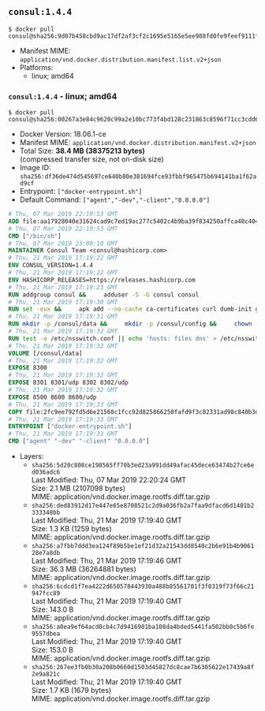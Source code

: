 ## `consul:1.4.4`

```console
$ docker pull consul@sha256:9d07b458cbd9ac17df2af3cf2c1695e5165e5ee988fd0fe9feef9111f6902ef4
```

-	Manifest MIME: `application/vnd.docker.distribution.manifest.list.v2+json`
-	Platforms:
	-	linux; amd64

### `consul:1.4.4` - linux; amd64

```console
$ docker pull consul@sha256:00267a3e84c9620c99a2e10bc773f4bd128c231863c8596f71cc3cdd62e4f427
```

-	Docker Version: 18.06.1-ce
-	Manifest MIME: `application/vnd.docker.distribution.manifest.v2+json`
-	Total Size: **38.4 MB (38375213 bytes)**  
	(compressed transfer size, not on-disk size)
-	Image ID: `sha256:df36de474d545697ce640b80e381694fce93fbbf965475b694141ba1f62ad9cf`
-	Entrypoint: `["docker-entrypoint.sh"]`
-	Default Command: `["agent","-dev","-client","0.0.0.0"]`

```dockerfile
# Thu, 07 Mar 2019 22:19:53 GMT
ADD file:aa17928040e31624cad9c7ed19ac277c5402c4b9ba39f834250affca40c4046e in / 
# Thu, 07 Mar 2019 22:19:53 GMT
CMD ["/bin/sh"]
# Thu, 07 Mar 2019 23:09:10 GMT
MAINTAINER Consul Team <consul@hashicorp.com>
# Thu, 21 Mar 2019 17:19:22 GMT
ENV CONSUL_VERSION=1.4.4
# Thu, 21 Mar 2019 17:19:22 GMT
ENV HASHICORP_RELEASES=https://releases.hashicorp.com
# Thu, 21 Mar 2019 17:19:23 GMT
RUN addgroup consul &&     adduser -S -G consul consul
# Thu, 21 Mar 2019 17:19:30 GMT
RUN set -eux &&     apk add --no-cache ca-certificates curl dumb-init gnupg libcap openssl su-exec iputils jq &&     gpg --keyserver pgp.mit.edu --recv-keys 91A6E7F85D05C65630BEF18951852D87348FFC4C &&     mkdir -p /tmp/build &&     cd /tmp/build &&     apkArch="$(apk --print-arch)" &&     case "${apkArch}" in         aarch64) consulArch='arm64' ;;         armhf) consulArch='arm' ;;         x86) consulArch='386' ;;         x86_64) consulArch='amd64' ;;         *) echo >&2 "error: unsupported architecture: ${apkArch} (see ${HASHICORP_RELEASES}/consul/${CONSUL_VERSION}/)" && exit 1 ;;     esac &&     wget ${HASHICORP_RELEASES}/consul/${CONSUL_VERSION}/consul_${CONSUL_VERSION}_linux_${consulArch}.zip &&     wget ${HASHICORP_RELEASES}/consul/${CONSUL_VERSION}/consul_${CONSUL_VERSION}_SHA256SUMS &&     wget ${HASHICORP_RELEASES}/consul/${CONSUL_VERSION}/consul_${CONSUL_VERSION}_SHA256SUMS.sig &&     gpg --batch --verify consul_${CONSUL_VERSION}_SHA256SUMS.sig consul_${CONSUL_VERSION}_SHA256SUMS &&     grep consul_${CONSUL_VERSION}_linux_${consulArch}.zip consul_${CONSUL_VERSION}_SHA256SUMS | sha256sum -c &&     unzip -d /bin consul_${CONSUL_VERSION}_linux_${consulArch}.zip &&     cd /tmp &&     rm -rf /tmp/build &&     apk del gnupg openssl &&     rm -rf /root/.gnupg &&     consul version
# Thu, 21 Mar 2019 17:19:31 GMT
RUN mkdir -p /consul/data &&     mkdir -p /consul/config &&     chown -R consul:consul /consul
# Thu, 21 Mar 2019 17:19:32 GMT
RUN test -e /etc/nsswitch.conf || echo 'hosts: files dns' > /etc/nsswitch.conf
# Thu, 21 Mar 2019 17:19:32 GMT
VOLUME [/consul/data]
# Thu, 21 Mar 2019 17:19:32 GMT
EXPOSE 8300
# Thu, 21 Mar 2019 17:19:32 GMT
EXPOSE 8301 8301/udp 8302 8302/udp
# Thu, 21 Mar 2019 17:19:32 GMT
EXPOSE 8500 8600 8600/udp
# Thu, 21 Mar 2019 17:19:33 GMT
COPY file:2fc9ee792fd5d6e21568c1fcc92d825866250fafd9f3c82331ad98c840b3dd45 in /usr/local/bin/docker-entrypoint.sh 
# Thu, 21 Mar 2019 17:19:33 GMT
ENTRYPOINT ["docker-entrypoint.sh"]
# Thu, 21 Mar 2019 17:19:33 GMT
CMD ["agent" "-dev" "-client" "0.0.0.0"]
```

-	Layers:
	-	`sha256:5d20c808ce198565ff70b3ed23a991dd49afac45dece63474b27ce6ed036adc6`  
		Last Modified: Thu, 07 Mar 2019 22:20:24 GMT  
		Size: 2.1 MB (2107098 bytes)  
		MIME: application/vnd.docker.image.rootfs.diff.tar.gzip
	-	`sha256:ded83912d17e447e65e8708521c2d9a036fb2a7faa9dfacd6d1401b2333348bb`  
		Last Modified: Thu, 21 Mar 2019 17:19:40 GMT  
		Size: 1.3 KB (1259 bytes)  
		MIME: application/vnd.docker.image.rootfs.diff.tar.gzip
	-	`sha256:a7fbb7ddd3ea124f89b5be1ef21d32a21543dd8540c2b6e91b4b906128e7a8db`  
		Last Modified: Thu, 21 Mar 2019 17:19:46 GMT  
		Size: 36.3 MB (36264881 bytes)  
		MIME: application/vnd.docker.image.rootfs.diff.tar.gzip
	-	`sha256:6cdcd1f7ea4222d650578443930a488b85561701f3f0319f73f66c21947fcc89`  
		Last Modified: Thu, 21 Mar 2019 17:19:40 GMT  
		Size: 143.0 B  
		MIME: application/vnd.docker.image.rootfs.diff.tar.gzip
	-	`sha256:a0ea9ef64acd0cb4c7d9416901ba108da4bded5441fa502bb0c5b6fe9557dbea`  
		Last Modified: Thu, 21 Mar 2019 17:19:40 GMT  
		Size: 153.0 B  
		MIME: application/vnd.docker.image.rootfs.diff.tar.gzip
	-	`sha256:267ee3fb0b30a208b0660d1503d45827dc8cae7b6305622e17439a8f2e9a821c`  
		Last Modified: Thu, 21 Mar 2019 17:19:40 GMT  
		Size: 1.7 KB (1679 bytes)  
		MIME: application/vnd.docker.image.rootfs.diff.tar.gzip
